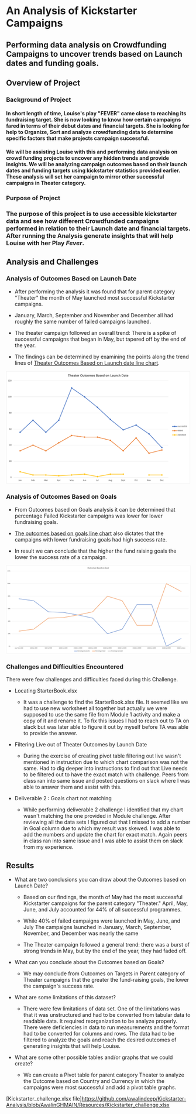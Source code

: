 
# An Analysis of Kickstarter Campaigns

  

## Performing data analysis on Crowdfunding Campaigns to uncover trends based on Launch dates and funding goals.

  

## Overview of Project

 ### Background of Project 

#### In short length of time, Louise's play "FEVER" came close to reaching its fundraising target. She is now looking to know how certain campaigns fared in terms of their debut dates and financial targets. She is looking for help to Organize, Sort and analyze crowdfunding data to determine specific factors that make projects campaign successful. 

#### We will be assisting Louise with this and performing data analysis on crowd funding projects to uncover any hidden trends and provide insights. We will be analyzing campaign outcomes based on their launch dates and funding targets using kickstarter statistics provided earlier. These analysis will set her campaign to mirror other successful campaigns in Theater category.

  

### Purpose of Project

  
### The purpose of this project is to use accessible kickstarter data and see how different Crowdfunded campaigns performed in relation to their Launch date and financial targets. After running the Analysis generate insights that will help Louise with her Play *Fever*. 

 ## Analysis and Challenges

  

### Analysis of Outcomes Based on Launch Date

  

* After performing the analysis it was found that for parent category "Theater" the month of May launched most successful Kickstarter campaigns.

  

* January, March, September and November and December all had roughly the same number of failed campaigns launched.

  

* The theater campaign followed an overall trend: There is a spike of successful campaigns that began in May, but tapered off by the end of the year.

  

* The findings can be determined by examining the points along the trend lines of [Theater Outcomes Based on Launch date line chart](https://github.com/awalindeep/Kickstarter-Analysis/blob/AwalinGHMAIN/Resources/Theater_Outcomes_vs_Launch.png).

  
![Theater Outcomes Based on Launch Date](https://github.com/awalindeep/Kickstarter-Analysis/blob/AwalinGHMAIN/Resources/Theater_Outcomes_vs_Launch.png)


  

### Analysis of Outcomes Based on Goals

  

* From Outcomes based on Goals analysis it can be determined that percentage Failed Kickstarter campaigns was lower for lower fundraising goals.

  

* [The outcomes based on goals line chart](https://github.com/awalindeep/Kickstarter-Analysis/blob/AwalinGHMAIN/Resources/Outcomes_vs_Goals.png) also dictates that the campaigns with lower fundraising goals had high success rate.

  

* In result we can conclude that the higher the fund raising goals the lower the success rate of a campaign.

  

![Outcomes vs Goals](https://github.com/awalindeep/Kickstarter-Analysis/blob/AwalinGHMAIN/Resources/Outcomes_vs_Goals.png)

  

  

### Challenges and Difficulties Encountered

There were few challenges and difficulties faced during this Challenge.

*   Locating StarterBook.xlsx
    * It was a challenge to find the StarterBook.xlsx file. It seemed like we had to use new worksheet all together but actually we were supposed to use the same file from Module 1 activity and make a copy of it and rename it. To fix this issues I had to reach out to TA on slack but was later able to figure it out by myself before TA was able to provide the answer.

* Filtering Live out of Theater Outcomes by Launch Date
    * During the exercise of creating pivot table filtering out live wasn't mentioned in instruction due to which chart comparison was not the same. Had to dig deeper into instructions to find out that Live needs to be filtered out to have the exact match with challenge. Peers from class ran into same issue and posted questions on slack where I was able to answer them and assist with this.

* Deliverable 2 : Goals chart not matching
    * While performing deliverable 2 challenge I identified that my chart wasn't matching the one provided in Module challenge. After reviewing all the data sets I figured out that I missed to add a number in Goal column due to which my result was skewed. I was able to add the numbers and update the chart for exact match. Again peers in class ran into same issue and I was able to assist them on slack from my experience. 
  

## Results

  

- What are two conclusions you can draw about the Outcomes based on Launch Date?

  

    - Based on our findings, the month of May had the most successful Kickstarter campaigns for the parent category "Theater." April, May, June, and July accounted for 44% of all successful programmes.
  

    - While 40% of failed campaigns were launched in May, June, and July The campaigns launched in January, March, September, November, and December was nearly the same

  

    -    The Theater campaign followed a general trend: there was a burst of strong trends in May, but by the end of the year, they had faded off.
  

- What can you conclude about the Outcomes based on Goals?

  

    - We may conclude from Outcomes on Targets in Parent category of Theater campaigns that the greater the fund-raising goals, the lower the campaign's success rate.

  

- What are some limitations of this dataset?

     * There were few limitations of data set. One of the limitations was that it was unstructured and had to be converted from tabular data to readable data. It required reorganization to be analyze properly. There were deficiencies in data to run measurements and the format had to be converted for columns and rows. The data had to be filtered to analyze the goals and reach the desired outcomes of generating insights that will help Louise.
     
- What are some other possible tables and/or graphs that we could create?
    * We can create a Pivot table for parent category Theater to analyze the Outcome based on Country and Currency in which the campaigns were most successful and add a pivot table graphs. 

[Kickstarter_challenge.xlsx file]https://github.com/awalindeep/Kickstarter-Analysis/blob/AwalinGHMAIN/Resources/Kickstarter_challenge.xlsx
